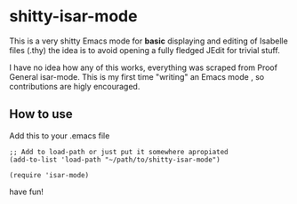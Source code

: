 # shitty-isar-mode

This is a very shitty Emacs mode for **basic** displaying and editing of
Isabelle files (.thy) the idea is to avoid opening a fully fledged
JEdit for trivial stuff.

I have no idea how any of this works, everything was scraped from
Proof General isar-mode. This is my first time "writing" an Emacs mode
, so contributions are higly encouraged.


## How to use

Add this to your .emacs file

```elisp
;; Add to load-path or just put it somewhere apropiated
(add-to-list 'load-path "~/path/to/shitty-isar-mode")

(require 'isar-mode)
```

have fun!
